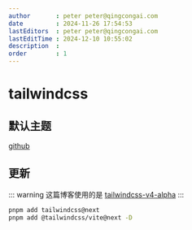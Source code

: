 ```yaml
---
author       : peter peter@qingcongai.com
date         : 2024-11-26 17:54:53
lastEditors  : peter peter@qingcongai.com
lastEditTime : 2024-12-10 10:55:02
description  :
order        : 1
---
```

# tailwindcss

## 默认主题

[github](https://github.com/tailwindlabs/tailwindcss/blob/next/packages/tailwindcss/theme.css)

## 更新

::: warning
这篇博客使用的是 [tailwindcss-v4-alpha](https://tailwindcss.com/blog/tailwindcss-v4-alpha)
:::

```bash
pnpm add tailwindcss@next
pnpm add @tailwindcss/vite@next -D
```
